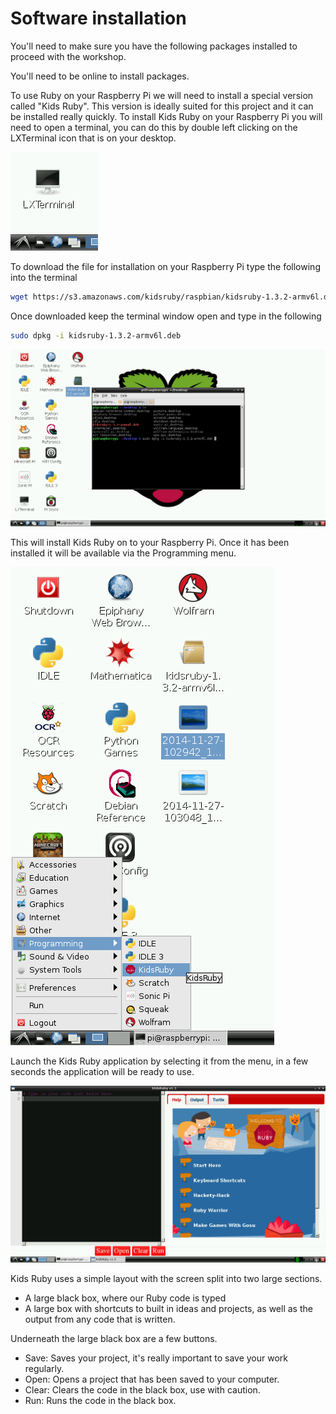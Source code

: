 # Software installation

You'll need to make sure you have the following packages installed to proceed with the workshop.

You'll need to be online to install packages.

To use Ruby on your Raspberry Pi we will need to install a special version called "Kids Ruby". This version is ideally suited for this project and it can be installed really quickly.
To install Kids Ruby on your Raspberry Pi you will need to open a terminal, you can do this by double left clicking on the LXTerminal icon that is on your desktop.

![Image of the Raspberry Pi desktop showing the LXTerminal icon](images/LX.png)

To download the file for installation on your Raspberry Pi type the following into the terminal

```Bash
wget https://s3.amazonaws.com/kidsruby/raspbian/kidsruby-1.3.2-armv6l.deb
```
Once downloaded keep the terminal window open and type in the following
```Bash
sudo dpkg -i kidsruby-1.3.2-armv6l.deb
```
![Image of the LXTerminal running the installation command](images/1.png)

This will install Kids Ruby on to your Raspberry Pi. Once it has been installed it will be available via the Programming menu.

![Image of the Raspberry Pi desktop highlighting the location of the Kids Ruby application](images/3.png)

Launch the Kids Ruby application by selecting it from the menu, in a few seconds the application will be ready to use.

![Image of Kids Ruby ready to use](images/4.png)

Kids Ruby uses a simple layout with the screen split into two large sections.

- A large black box, where our Ruby code is typed
- A large box with shortcuts to built in ideas and projects, as well as the output from any code that is written.

Underneath the large black box are a few buttons.

- Save: Saves your project, it's really important to save your work regularly.
- Open: Opens a project that has been saved to your computer.
- Clear: Clears the code in the black box, use with caution.
- Run: Runs the code in the black box.
